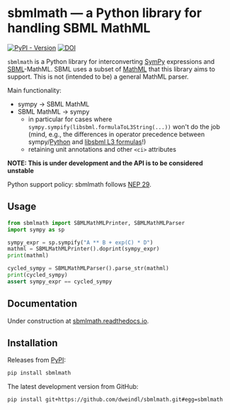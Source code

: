 # sbmlmath — a Python library for handling SBML MathML

[![PyPI - Version](https://img.shields.io/pypi/v/sbmlmath)](https://pypi.org/project/sbmlmath/)
[![DOI](https://zenodo.org/badge/617871948.svg)](https://doi.org/10.5281/zenodo.14814669)


`sbmlmath` is a Python library for interconverting [SymPy](https://github.com/sympy/sympy/)
expressions and [SBML](https://sbml.org/)-MathML.
SBML uses a subset of [MathML](https://www.w3.org/Math/) that this library
aims to support. This is not (intended to be) a general MathML parser.

Main functionality:

* sympy -> SBML MathML
* SBML MathML -> sympy
  * in particular for cases where `sympy.sympify(libsbml.formulaToL3String(...))`
    won't do the job
    (mind, e.g., the differences in operator precedence between
    sympy/[Python](https://docs.python.org/3/reference/expressions.html#operator-precedence)
    and [libsbml L3 formulas](https://synonym.caltech.edu/software/libsbml/5.18.0/docs/formatted/python-api/libsbml-math.html#math-l3)!)
  * retaining unit annotations and other `<ci>` attributes

**NOTE: This is under development and the API is to be considered unstable**

Python support policy: sbmlmath follows [NEP 29](https://numpy.org/neps/nep-0029-deprecation_policy.html).

## Usage

```python
from sbmlmath import SBMLMathMLPrinter, SBMLMathMLParser
import sympy as sp

sympy_expr = sp.sympify("A ** B + exp(C) * D")
mathml = SBMLMathMLPrinter().doprint(sympy_expr)
print(mathml)

cycled_sympy = SBMLMathMLParser().parse_str(mathml)
print(cycled_sympy)
assert sympy_expr == cycled_sympy
```

## Documentation

Under construction at [sbmlmath.readthedocs.io](https://sbmlmath.readthedocs.io/).

## Installation

Releases from [PyPI](https://pypi.org/project/sbmlmath/):
```bash
pip install sbmlmath
```

The latest development version from GitHub:
```bash
pip install git+https://github.com/dweindl/sbmlmath.git#egg=sbmlmath
```
